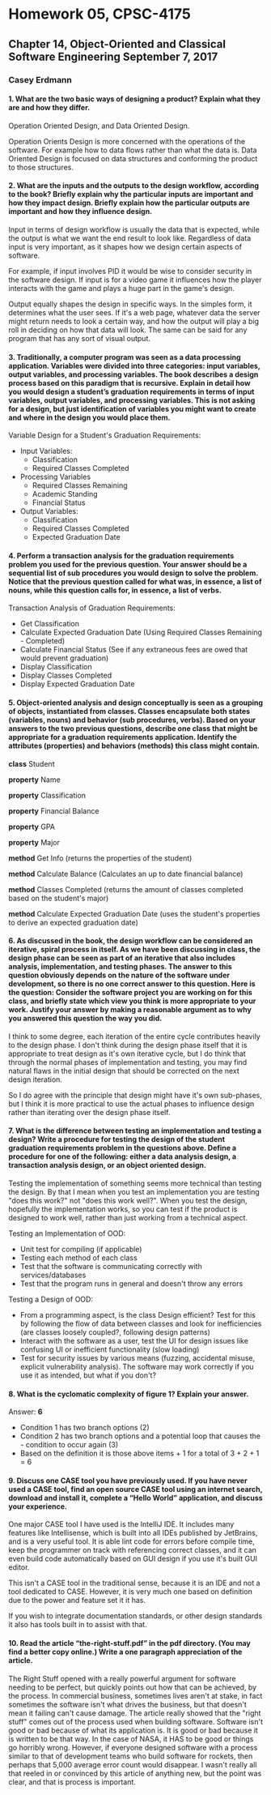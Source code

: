 # Homework 05, CPSC-4175
## Chapter 14, Object-Oriented and Classical Software Engineering September 7, 2017
### Casey Erdmann

#### 1. What are the two basic ways of designing a product? Explain what they are and how they differ.

Operation Oriented Design, and Data Oriented Design.

Operation Orients Design is more concerned with the operations of the software. For example how to data flows rather than what the data is. Data Oriented Design is focused on data structures and conforming the product to those structures.

#### 2. What are the inputs and the outputs to the design workflow, according to the book? Briefly explain why the particular inputs are important and how they impact design. Briefly explain how the particular outputs are important and how they influence design.

Input in terms of design workflow is usually the data that is expected, while the output is what we want the end result to look like. Regardless of data input is very important, as it shapes how we design certain aspects of software.

For example, if input involves PID it would be wise to consider security in the software design. If input is for a video game it influences how the player interacts with the game and plays a huge part in the game's design.

Output equally shapes the design in specific ways. In the simples form, it determines what the user sees. If it's a web page, whatever data the server might return needs to look a certain way, and how the output will play a big roll in deciding on how that data will look. The same can be said for any program that has any sort of visual output.


#### 3. Traditionally, a computer program was seen as a data processing application. Variables were divided into three categories: input variables, output variables, and processing variables. The book describes a design process based on this paradigm that is recursive. Explain in detail how you would design a student’s graduation requirements in terms of input variables, output variables, and processing variables. This is not asking for a design, but just identification of variables you might want to create and where in the design you would place them.


Variable Design for a Student's Graduation Requirements:

- Input Variables:
  - Classification
  - Required Classes Completed
- Processing Variables
  - Required Classes Remaining
  - Academic Standing
  - Financial Status
- Output Variables:
  - Classification
  - Required Classes Completed
  - Expected Graduation Date


#### 4. Perform a transaction analysis for the graduation requirements problem you used for the previous question. Your answer should be a sequential list of sub procedures you would design to solve the problem. Notice that the previous question called for what was, in essence, a list of nouns, while this question calls for, in essence, a list of verbs.

Transaction Analysis of Graduation Requirements:

- Get Classification
- Calculate Expected Graduation Date (Using Required Classes Remaining - Completed)
- Calculate Financial Status (See if any extraneous fees are owed that would prevent graduation)
- Display Classification
- Display Classes Completed
- Display Expected Graduation Date


#### 5. Object-oriented analysis and design conceptually is seen as a grouping of objects, instantiated from classes. Classes encapsulate both states (variables, nouns) and behavior (sub procedures, verbs). Based on your answers to the two previous questions, describe one class that might be appropriate for a graduation requirements application. Identify the attributes (properties) and behaviors (methods) this class might contain.


**class** Student

**property** Name

**property** Classification

**property** Financial Balance

**property** GPA

**property** Major

**method** Get Info (returns the properties of the student)

**method** Calculate Balance (Calculates an up to date financial balance)

**method** Classes Completed (returns the amount of classes completed based on the student's major)

**method** Calculate Expected Graduation Date (uses the student's properties to derive an expected graduation date)

#### 6. As discussed in the book, the design workflow can be considered an iterative, spiral process in itself. As we have been discussing in class, the design phase can be seen as part of an iterative that also includes analysis, implementation, and testing phases. The answer to this question obviously depends on the nature of the software under development, so there is no one correct answer to this question. Here is the question: Consider the software project you are working on for this class, and briefly state which view you think is more appropriate to your work. Justify your answer by making a reasonable argument as to why you answered this question the way you did.

I think to some degree, each iteration of the entire cycle contributes heavily to the design phase. I don't think during the design phase itself that it is appropriate to treat design as it's own iterative cycle, but I do think that through the normal phases of implementation and testing, you may find natural flaws in the initial design that should be corrected on the next design iteration.

So I do agree with the principle that design might have it's own sub-phases, but I think it is more practical to use the actual phases to influence design rather than iterating over the design phase itself.



#### 7. What is the difference between testing an implementation and testing a design? Write a procedure for testing the design of the student graduation requirements problem in the questions above. Define a procedure for one of the following: either a data analysis design, a transaction analysis design, or an object oriented design.

Testing the implementation of something seems more technical than testing the design. By that I mean when you test an implementation you are testing "does this work?" not "does this work well?". When you test the design, hopefully the implementation works, so you can test if the product is designed to work well, rather than just working from a technical aspect.

Testing an Implementation of OOD:
- Unit test for compiling (if applicable)
- Testing each method of each class
- Test that the software is communicating correctly with services/databases
- Test that the program runs in general and doesn't throw any errors


Testing a Design of OOD:
- From a programming aspect, is the class Design efficient? Test for this by following the flow of data between classes and look for inefficiencies (are classes loosely coupled?, following design patterns)
- Interact with the software as a user, test the UI for design issues like confusing UI or inefficient functionality (slow loading)
- Test for security issues by various means (fuzzing, accidental misuse, explicit vulnerability analysis). The software may work correctly if you use it as intended, but what if you don't?


#### 8. What is the cyclomatic complexity of figure 1? Explain your answer.

Answer: **6**

- Condition 1 has two branch options (2)
- Condition 2 has two branch options and a potential loop that causes the - condition to occur again (3)
- Based on the definition it is those above items + 1 for a total of 3 + 2 + 1 = 6


#### 9. Discuss one CASE tool you have previously used. If you have never used a CASE tool, find an open source CASE tool using an internet search, download and install it, complete a “Hello World” application, and discuss your experience.


One major CASE tool I have used is the IntelliJ IDE. It includes many features like Intellisense, which is built into all IDEs published by JetBrains, and is a very useful tool. It is able lint code for errors before compile time, keep the programmer on track with referencing correct classes, and it can even build code automatically based on GUI design if you use it's built GUI editor.

This isn't a CASE tool in the traditional sense, because it is an IDE and not a tool dedicated to CASE. However, it is very much one based on definition due to the power and feature set it it has.

If you wish to integrate documentation standards, or other design standards it also has tools built in to assist with that.

#### 10. Read the article “the-right-stuff.pdf” in the pdf directory. (You may find a better copy online.) Write a one paragraph appreciation of the article.

The Right Stuff opened with a really powerful argument for software needing to be perfect, but quickly points out how that can be achieved, by the process. In commercial business, sometimes lives aren't at stake, in fact sometimes the software isn't what drives the business, but that doesn't mean it failing can't cause damage. The article really showed that the "right stuff" comes out of the process used when building software. Software isn't good or bad because of what its application is. It is good or bad because it is written to be that way. In the case of NASA, it HAS to be good or things go horribly wrong. However, if everyone designed software with a process similar to that of development teams who build software for rockets, then perhaps that 5,000 average error count would disappear. I wasn't really all that reeled in or convinced by this article of anything new, but the point was clear, and that is process is important.
